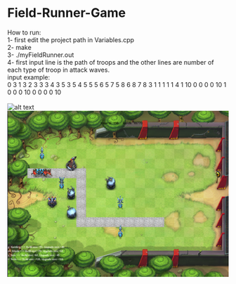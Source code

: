 # Field-Runner-Game
How to run:<br/>
1- first edit the project path in Variables.cpp<br/>
2- make<br/>
3- ./myFieldRunner.out <br/>
4- first input line is the path of troops and the other lines are number of each type of troop in attack waves. <br/>
input example: <br/>
0 3 1 3 2 3 3 3 4 3 5 3 5 4 5 5 5 6 5 7 5 8 6 8 7 8
3 1 1 1 
1 1 4 1 
10 0 0 0 
0 10 1 0 
0 0 10 0 
0 0 0 10 
<br/>
<br/>
![alt text](start_page.png)
<br/>
![alt text](game_play.png)

